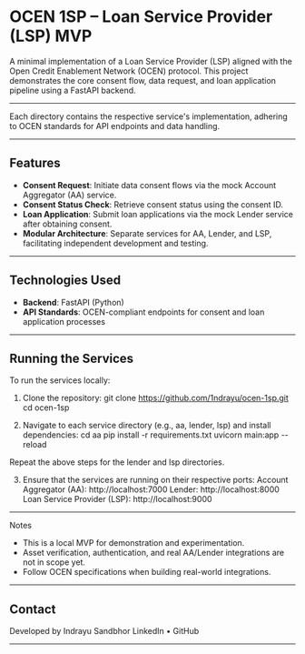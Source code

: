 # OCEN 1SP – Loan Service Provider (LSP) MVP

A minimal implementation of a Loan Service Provider (LSP) aligned with the Open Credit Enablement Network (OCEN) protocol. This project demonstrates the core consent flow, data request, and loan application pipeline using a FastAPI backend.

---

Each directory contains the respective service's implementation, adhering to OCEN standards for API endpoints and data handling.

---

## Features

- **Consent Request**: Initiate data consent flows via the mock Account Aggregator (AA) service.
- **Consent Status Check**: Retrieve consent status using the consent ID.
- **Loan Application**: Submit loan applications via the mock Lender service after obtaining consent.
- **Modular Architecture**: Separate services for AA, Lender, and LSP, facilitating independent development and testing.

---

## Technologies Used

- **Backend**: FastAPI (Python)
- **API Standards**: OCEN-compliant endpoints for consent and loan application processes

---

## Running the Services

To run the services locally:

1. Clone the repository:
   git clone https://github.com/1ndrayu/ocen-1sp.git
   cd ocen-1sp

2. Navigate to each service directory (e.g., aa, lender, lsp) and install dependencies:
  cd aa
  pip install -r requirements.txt
  uvicorn main:app --reload

Repeat the above steps for the lender and lsp directories.

3. Ensure that the services are running on their respective ports:
  Account Aggregator (AA): http://localhost:7000
  Lender: http://localhost:8000
  Loan Service Provider (LSP): http://localhost:9000
---

Notes
- This is a local MVP for demonstration and experimentation.
- Asset verification, authentication, and real AA/Lender integrations are not in scope yet.
- Follow OCEN specifications when building real-world integrations.
---

## Contact
Developed by Indrayu Sandbhor
LinkedIn • GitHub

---
